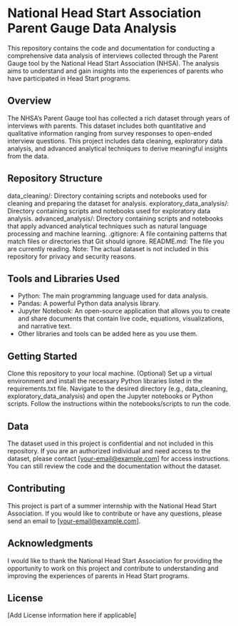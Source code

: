 # National Head Start Association Parent Gauge Data Analysis

This repository contains the code and documentation for conducting a comprehensive data analysis of interviews collected through the Parent Gauge tool by the National Head Start Association (NHSA). The analysis aims to understand and gain insights into the experiences of parents who have participated in Head Start programs.

## Overview

The NHSA’s Parent Gauge tool has collected a rich dataset through years of interviews with parents. This dataset includes both quantitative and qualitative information ranging from survey responses to open-ended interview questions. This project includes data cleaning, exploratory data analysis, and advanced analytical techniques to derive meaningful insights from the data.

## Repository Structure

data_cleaning/: Directory containing scripts and notebooks used for cleaning and preparing the dataset for analysis.
exploratory_data_analysis/: Directory containing scripts and notebooks used for exploratory data analysis.
advanced_analysis/: Directory containing scripts and notebooks that apply advanced analytical techniques such as natural language processing and machine learning.
.gitignore: A file containing patterns that match files or directories that Git should ignore.
README.md: The file you are currently reading.
Note: The actual dataset is not included in this repository for privacy and security reasons.

## Tools and Libraries Used

- Python: The main programming language used for data analysis.
- Pandas: A powerful Python data analysis library.
- Jupyter Notebook: An open-source application that allows you to create and share documents that contain live code, equations, visualizations, and narrative text.
- Other libraries and tools can be added here as you use them.

## Getting Started

Clone this repository to your local machine.
(Optional) Set up a virtual environment and install the necessary Python libraries listed in the requirements.txt file.
Navigate to the desired directory (e.g., data_cleaning, exploratory_data_analysis) and open the Jupyter notebooks or Python scripts.
Follow the instructions within the notebooks/scripts to run the code.

## Data

The dataset used in this project is confidential and not included in this repository. If you are an authorized individual and need access to the dataset, please contact [your-email@example.com] for access instructions. You can still review the code and the documentation without the dataset.

## Contributing

This project is part of a summer internship with the National Head Start Association. If you would like to contribute or have any questions, please send an email to [your-email@example.com].

## Acknowledgments

I would like to thank the National Head Start Association for providing the opportunity to work on this project and contribute to understanding and improving the experiences of parents in Head Start programs.

## License

[Add License information here if applicable]

